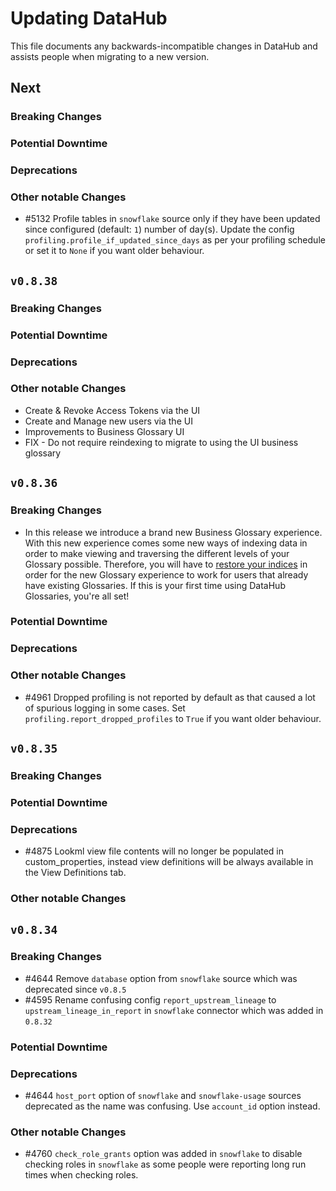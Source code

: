 # Updating DataHub

This file documents any backwards-incompatible changes in DataHub and assists people when migrating to a new version.

## Next

### Breaking Changes

### Potential Downtime

### Deprecations

### Other notable Changes
- #5132 Profile tables in `snowflake` source only if they have been updated since configured (default: `1`) number of day(s). Update the config `profiling.profile_if_updated_since_days` as per your profiling schedule or set it to `None` if you want older behaviour.

## `v0.8.38`

### Breaking Changes

### Potential Downtime

### Deprecations

### Other notable Changes
- Create & Revoke Access Tokens via the UI
- Create and Manage new users via the UI 
- Improvements to Business Glossary UI
- FIX - Do not require reindexing to migrate to using the UI business glossary 

## `v0.8.36`

### Breaking Changes
- In this release we introduce a brand new Business Glossary experience. With this new experience comes some new ways of indexing data in order to make viewing and traversing the different levels of your Glossary possible. Therefore, you will have to [restore your indices](https://datahubproject.io/docs/how/restore-indices/) in order for the new Glossary experience to work for users that already have existing Glossaries. If this is your first time using DataHub Glossaries, you're all set!

### Potential Downtime

### Deprecations

### Other notable Changes
- #4961 Dropped profiling is not reported by default as that caused a lot of spurious logging in some cases. Set `profiling.report_dropped_profiles` to `True` if you want older behaviour.

## `v0.8.35`

### Breaking Changes

### Potential Downtime

### Deprecations
  - #4875 Lookml view file contents will no longer be populated in custom_properties, instead view definitions will be always available in the View Definitions tab.

### Other notable Changes

## `v0.8.34`

### Breaking Changes
- #4644 Remove `database` option from `snowflake` source which was deprecated since `v0.8.5`
- #4595 Rename confusing config `report_upstream_lineage` to `upstream_lineage_in_report` in `snowflake` connector which was added in `0.8.32`

### Potential Downtime

### Deprecations
- #4644 `host_port` option of `snowflake` and `snowflake-usage` sources deprecated as the name was confusing. Use `account_id` option instead.

### Other notable Changes
- #4760 `check_role_grants` option was added in `snowflake` to disable checking roles in `snowflake` as some people were reporting long run times when checking roles.

